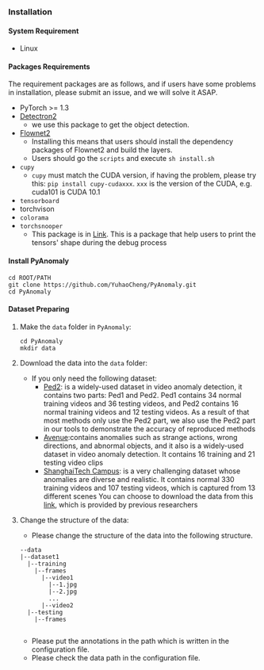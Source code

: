 ### Installation

#### System Requirement
- Linux

#### Packages Requirements

The requirement packages are as follows, and if users have some problems in installation, please submit an issue, and we will solve it ASAP.

- PyTorch >= 1.3
- [Detectron2](https://github.com/facebookresearch/detectron2)
  - we use this package to get the object detection. 
- [Flownet2](https://github.com/NVIDIA/flownet2-pytorch)
  - Installing this means that users should install the dependency packages of Flownet2 and build the layers.
  - Users should go the `scripts` and execute `sh install.sh` 
- `cupy`
  - `cupy` must match the CUDA version, if having the problem, please try this: `pip install cupy-cudaxxx`. `xxx` is the version of the CUDA, e.g. cuda101 is CUDA 10.1
- `tensorboard`
- torchvison
- `colorama`
- `torchsnooper`
  - This package is in [Link](https://github.com/zasdfgbnm/TorchSnooper). This is a package  that help users to print the tensors'  shape during the debug process

#### Install PyAnomaly

```shell
cd ROOT/PATH
git clone https://github.com/YuhaoCheng/PyAnomaly.git
cd PyAnomaly
```

#### Dataset Preparing
1. Make the `data` folder in `PyAnomaly`:

   ```shell
   cd PyAnomaly
   mkdir data
   ```

2. Download the data into the `data` folder:

   - If you only need the following dataset:
     - [Ped2](http://www.svcl.ucsd.edu/projects/anomaly/dataset.html): is a widely-used dataset in video anomaly detection, it contains two parts: Ped1 and Ped2. Ped1 contains 34 normal training videos and 36 testing videos, and Ped2 contains 16 normal training videos and 12 testing videos. As a result of that most methods only use the Ped2 part, we also use the Ped2 part in our tools to demonstrate the accuracy of reproduced methods
     - [Avenue](https://www.cv-foundation.org/openaccess/content_iccv_2013/papers/Lu_Abnormal_Event_Detection_2013_ICCV_paper.pdf):contains anomalies such as strange actions, wrong directions, and abnormal objects, and it also is a widely-used dataset in video anomaly detection. It contains 16 training and 21 testing video clips
     - [ShanghaiTech Campus](http://openaccess.thecvf.com/content_ICCV_2017/papers/Luo_A_Revisit_of_ICCV_2017_paper.pdf): is a very challenging dataset whose anomalies are diverse and realistic. It contains normal 330 training videos and 107 testing videos, which is captured from 13 different scenes
    You can choose to download the data from this [link](https://github.com/StevenLiuWen/ano_pred_cvpr2018), which is provided by previous researchers 
     

3. Change the structure of the data:

   - Please change the structure of the data into the following structure.

   ```
   --data
   |--dataset1
     |--training
       |--frames
         |--video1
           |--1.jpg
           |--2.jpg
           ...
         |--video2
     |--testing
       |--frames
       
   ```

   - Please put the annotations in the path which is written in the configuration file.
   - Please check the data path in the configuration file.
